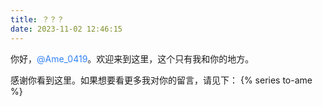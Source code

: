 ```yaml
---
title: ？？？
date: 2023-11-02 12:46:15
---
```

你好，<font color=#3282F6>@Ame_0419</font>。欢迎来到这里，这个只有我和你的地方。

感谢你看到这里。如果想要看更多我对你的留言，请见下：
{% series to-ame %}
